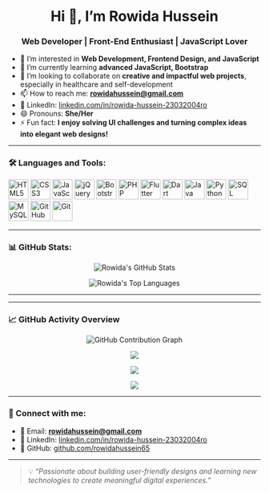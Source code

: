 <h1 align="center">Hi 👋, I’m Rowida Hussein</h1>
<h3 align="center">Web Developer | Front-End Enthusiast | JavaScript Lover</h3>

- 👀 I’m interested in **Web Development, Frontend Design, and JavaScript**
- 🌱 I’m currently learning **advanced JavaScript, Bootstrap**
- 💞️ I’m looking to collaborate on **creative and impactful web projects**, especially in healthcare and self-development
- 📫 How to reach me: **rowidahussein@gmail.com**
- 💼 LinkedIn: [linkedin.com/in/rowida-hussein-23032004ro](https://www.linkedin.com/in/rowida-hussein-23032004ro)
- 😄 Pronouns: **She/Her**
- ⚡ Fun fact: **I enjoy solving UI challenges and turning complex ideas into elegant web designs!**

---

### 🛠️ Languages and Tools:
<p>
  <img src="https://cdn.jsdelivr.net/gh/devicons/devicon/icons/html5/html5-original.svg" width="40" height="40" alt="HTML5"/>
  <img src="https://cdn.jsdelivr.net/gh/devicons/devicon/icons/css3/css3-original.svg" width="40" height="40" alt="CSS3"/>
  <img src="https://cdn.jsdelivr.net/gh/devicons/devicon/icons/javascript/javascript-original.svg" width="40" height="40" alt="JavaScript"/>
  <img src="https://cdn.jsdelivr.net/gh/devicons/devicon/icons/jquery/jquery-original.svg" width="40" height="40" alt="jQuery" />
  <img src="https://cdn.jsdelivr.net/gh/devicons/devicon/icons/bootstrap/bootstrap-original.svg" width="40" height="40" alt="Bootstrap"/>
  <img src="https://cdn.jsdelivr.net/gh/devicons/devicon/icons/php/php-original.svg" width="40" height="40" alt="PHP" />
  <img src="https://cdn.jsdelivr.net/gh/devicons/devicon/icons/flutter/flutter-original.svg" width="40" height="40" alt="Flutter"/>
  <img src="https://cdn.jsdelivr.net/gh/devicons/devicon/icons/dart/dart-original.svg" width="40" height="40" alt="Dart"/>
  <img src="https://cdn.jsdelivr.net/gh/devicons/devicon/icons/java/java-original.svg" width="40" height="40" alt="Java" />
  <img src="https://cdn.jsdelivr.net/gh/devicons/devicon/icons/python/python-original.svg" width="40" height="40" alt="Python" />
  <img src="https://upload.wikimedia.org/wikipedia/commons/8/87/Sql_data_base_with_logo.png" width="40" height="40" alt="SQL Server" />
  <img src="https://cdn.jsdelivr.net/gh/devicons/devicon/icons/mysql/mysql-original.svg" width="40" height="40" alt="MySQL" />
  <img src="https://cdn.jsdelivr.net/gh/devicons/devicon/icons/github/github-original.svg" width="40" height="40" alt="GitHub" />
  <img src="https://cdn.jsdelivr.net/gh/devicons/devicon/icons/git/git-original.svg" width="40" height="40" alt="Git"/>
</p>

---

### 📊 GitHub Stats:

<p align="center">
  <img src="https://github-readme-stats.vercel.app/api?username=rowidahussein65&show_icons=true&theme=default" alt="Rowida's GitHub Stats" />
</p>

<p align="center">
  <img src="https://github-readme-stats.vercel.app/api/top-langs/?username=rowidahussein65&layout=compact" alt="Rowida's Top Languages" />
</p>

---
---

### 📈 GitHub Activity Overview

<p align="center">
  <img src="https://ghchart.rshah.org/rowidahussein65" alt="GitHub Contribution Graph"/>
</p>

<p align="center">
  <img src="https://github-readme-stats.vercel.app/api?username=rowidahussein65&show_icons=true&theme=default" />
</p>

<p align="center">
  <img src="https://github-readme-stats.vercel.app/api/top-langs/?username=rowidahussein65&layout=compact" />
</p>

<p align="center">
  <img src="https://github-readme-streak-stats.herokuapp.com/?user=rowidahussein65" />
</p>

---


### 🔗 Connect with me:

- 📧 Email: **rowidahussein@gmail.com**
- 💼 LinkedIn: [linkedin.com/in/rowida-hussein-23032004ro](https://www.linkedin.com/in/rowida-hussein-23032004ro)
- 🐙 GitHub: [github.com/rowidahussein65](https://github.com/rowidahussein65)

---

> 💡 *“Passionate about building user-friendly designs and learning new technologies to create meaningful digital experiences.”*
